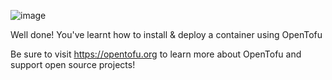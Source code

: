 ![image](https://raw.githubusercontent.com/opentofu/brand-artifacts/main/full/transparent/SVG/on-light.svg)

Well done!  You've learnt how to install & deploy a container using OpenTofu

Be sure to visit https://opentofu.org to learn more about OpenTofu and support open source projects!